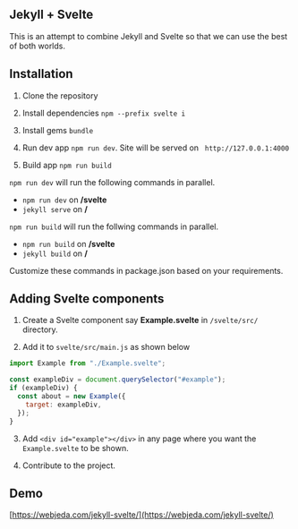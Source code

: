 ## Jekyll + Svelte

This is an attempt to combine Jekyll and Svelte so that we can use the best of both worlds.

## Installation

1. Clone the repository

2. Install dependencies `npm --prefix svelte i`

3. Install gems `bundle`

4. Run dev app `npm run dev`. Site will be served on `` http://127.0.0.1:4000``

5. Build app `npm run build`

`npm run dev` will run the following commands in parallel.

- `npm run dev` on **/svelte**
- `jekyll serve` on **/**

`npm run build` will run the follwing commands in parallel.

- `npm run build` on **/svelte**
- `jekyll build` on **/**

Customize these commands in package.json based on your requirements.

## Adding Svelte components

1. Create a Svelte component say **Example.svelte** in `/svelte/src/` directory.

2. Add it to `svelte/src/main.js` as shown below

```javascript
import Example from "./Example.svelte";

const exampleDiv = document.querySelector("#example");
if (exampleDiv) {
  const about = new Example({
    target: exampleDiv,
  });
}
```

3. Add `<div id="example"></div>` in any page where you want the `Example.svelte` to be shown.

4. Contribute to the project.

## Demo

[https://webjeda.com/jekyll-svelte/](https://webjeda.com/jekyll-svelte/)
